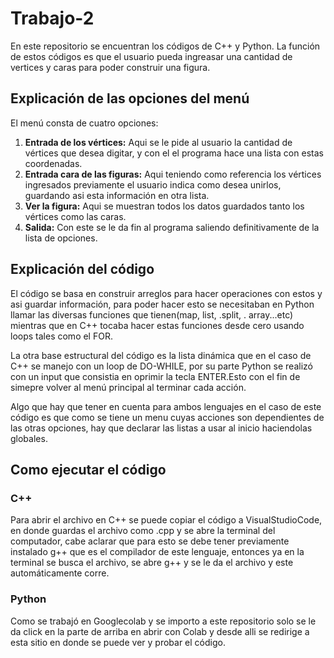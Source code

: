 # Trabajo-2

En este repositorio se encuentran los códigos de C++ y Python. La función de estos códigos es que el usuario pueda ingreasar una cantidad de vertices y caras para poder construir una figura.

## Explicación de las opciones del menú

El menú consta de cuatro opciones:

1. **Entrada de los vértices:** Aqui se le pide al usuario la cantidad de vértices que desea digitar, y con el el programa hace una lista con estas coordenadas.
2. **Entrada cara de las figuras:** Aqui teniendo como referencia los vértices ingresados previamente el usuario indica como desea unirlos, guardando asi esta información en otra lista.
3. **Ver la figura:** Aqui se muestran todos los datos guardados tanto los vértices como las caras.
4. **Salida:** Con este se le da fin al programa saliendo definitivamente de la lista de opciones.
   
## Explicación del código

El código se basa en construir arreglos para hacer operaciones con estos y asi guardar información, para poder hacer esto se necesitaban en Python llamar las diversas funciones que tienen(map, list, .split, . array...etc) mientras que en C++ tocaba hacer estas funciones desde cero usando loops tales como el FOR.

La otra base estructural del código es la lista dinámica que en el caso de C++ se manejo con un loop de DO-WHILE, por su parte Python se realizó con un input que consistia en oprimir la tecla ENTER.Esto con el fin de simepre volver al menú principal al terminar cada acción.

Algo que hay que tener en cuenta para ambos lenguajes en el caso de este código es que como se tiene un menu cuyas acciones son dependientes de las otras opciones, hay que declarar las listas a usar al inicio haciendolas globales.
## Como ejecutar el código
### C++

Para abrir el archivo en C++ se puede copiar el código a VisualStudioCode, en donde guardas el archivo como .cpp y se abre la terminal del computador, cabe aclarar que para esto se debe tener previamente instalado g++ que es el compilador de este lenguaje, entonces ya en la terminal se busca el archivo, se abre g++ y se le da el archivo y este automáticamente corre. 
### Python 

Como se trabajó en Googlecolab y se importo a este repositorio solo se le da click en la parte de arriba en abrir con Colab y desde alli se redirige a esta sitio en donde se puede ver y probar el código.
